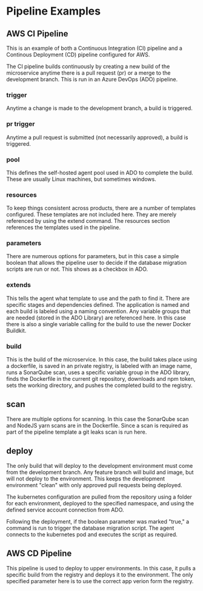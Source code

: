 # Pipeline Examples

## AWS CI Pipeline

This is an example of both a Continuous Integration (CI) pipeline and a Continous Deployment (CD) pipeline configured for AWS.

The CI pipeline builds continuously by creating a new build of the microservice anytime there is a pull request (pr) or a merge to the development branch. This is run in an Azure DevOps (ADO) pipeline.

### trigger

Anytime a change is made to the development branch, a build is triggered.

### pr trigger

Anytime a pull request is submitted (not necessarily approved), a build is triggered.

### pool

This defines the self-hosted agent pool used in ADO to complete the build. These are usually Linux machines, but sometimes windows.

### resources

To keep things consistent across products, there are a number of templates configured. These templates are not included here. They are merely referenced by using the extend command. The resources section references the templates used in the pipeline.

### parameters

There are numerous options for parameters, but in this case a simple boolean that allows the pipeline user to decide if the database migration scripts are run or not. This shows as a checkbox in ADO.

### extends

This tells the agent what template to use and the path to find it. There are specific stages and dependencies defined. The application is named and each build is labeled using a naming convention. Any variable groups that are needed (stored in the ADO Library) are referenced here. In this case there is also a single variable calling for the build to use the newer Docker Buildkit.

### build

This is the build of the microservice. In this case, the build takes place using a dockerfile, is saved in an private registry, is labeled with an image name, runs a SonarQube scan, uses a specific variable group in the ADO library, finds the Dockerfile in the current git repository, downloads and npm token, sets the working directory, and pushes the completed build to the registry.

## scan

There are multiple options for scanning. In this case the SonarQube scan and NodeJS yarn scans are in the Dockerfile. Since a scan is required as part of the pipeline template a git leaks scan is run here.

## deploy

The only build that will deploy to the development environment must come from the development branch. Any feature branch will build and image, but will not deploy to the environment. This keeps the development environment "clean" with only approved pull requests being deployed.

The kubernetes configuration are pulled from the repository using a folder for each environment, deployed to the specified namespace, and using the defined service account connection from ADO.

Following the deployment, if the boolean parameter was marked "true," a command is run to trigger the database migration script. The agent connects to the kubernetes pod and executes the script as required.

## AWS CD Pipeline

This pipeline is used to deploy to upper environments. In this case, it pulls a specific build from the registry and deploys it to the environment. The only specified parameter here is to use the correct app verion form the registry.
